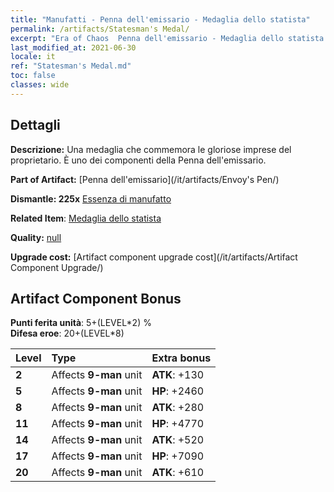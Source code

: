 ```yaml
---
title: "Manufatti - Penna dell'emissario - Medaglia dello statista"
permalink: /artifacts/Statesman's Medal/
excerpt: "Era of Chaos  Penna dell'emissario - Medaglia dello statista. Una medaglia che commemora le gloriose imprese del proprietario. È uno dei componenti della Penna dell'emissario."
last_modified_at: 2021-06-30
locale: it
ref: "Statesman's Medal.md"
toc: false
classes: wide
---
```




## Dettagli

 **Descrizione:** Una medaglia che commemora le gloriose imprese del proprietario. È uno dei componenti della Penna dell'emissario.

 **Part of Artifact:** [Penna dell'emissario](/it/artifacts/Envoy's Pen/)

 **Dismantle: 225x** [Essenza di manufatto](/ItemsIT/con_905/)

 **Related Item**: [Medaglia dello statista](/it/Items/art_2155/)

 **Quality:** [null](/it/artifacts/null/)

 **Upgrade cost:** [Artifact component upgrade cost](/it/artifacts/Artifact Component Upgrade/)

## Artifact Component Bonus

  **Punti ferita unità**: 5+(LEVEL\*2) %<br/>**Difesa eroe**: 20+(LEVEL\*8)

  |  Level  | Type |    Extra bonus  | 
  |:--------|:-----|:----------------| 
  | **2** | Affects **9-man** unit | **ATK**: +130 | 
  | **5** | Affects **9-man** unit | **HP**: +2460 | 
  | **8** | Affects **9-man** unit | **ATK**: +280 | 
  | **11** | Affects **9-man** unit | **HP**: +4770 | 
  | **14** | Affects **9-man** unit | **ATK**: +520 | 
  | **17** | Affects **9-man** unit | **HP**: +7090 | 
  | **20** | Affects **9-man** unit | **ATK**: +610 | 
